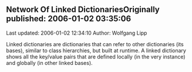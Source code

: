 ## Network Of Linked DictionariesOriginally published: 2006-01-02 03:35:06 
Last updated: 2006-01-02 12:34:10 
Author: Wolfgang Lipp 
 
Linked dictionaries are dictionaries that can refer to other dictionaries (its bases), similar to class hierarchies, but built at runtime. A linked dictionary shows all the key/value pairs that are defined locally (in the very instance) and globally (in other linked bases).